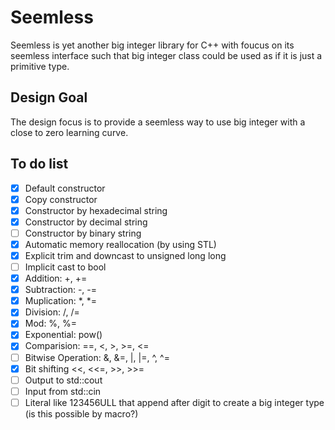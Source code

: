 # Seemless
Seemless is yet another big integer library for C++ with foucus on its seemless interface such that big integer class could be used as if it is just a primitive type.

## Design Goal
The design focus is to provide a seemless way to use big integer with a close to zero learning curve.

## To do list
- [x] Default constructor
- [x] Copy constructor
- [x] Constructor by hexadecimal string
- [x] Constructor by decimal string
- [ ] Constructor by binary string
- [x] Automatic memory reallocation (by using STL)
- [x] Explicit trim and downcast to unsigned long long
- [ ] Implicit cast to bool
- [x] Addition: +, +=
- [x] Subtraction: -, -=
- [x] Muplication: *, *=
- [x] Division: /, /=
- [x] Mod: %, %=
- [x] Exponential: pow()
- [x] Comparision: ==, <, >, >=, <= 
- [ ] Bitwise Operation: &, &=, |, |=, ^, ^=
- [x] Bit shifting <<, <<=, >>, >>=
- [ ] Output to std::cout
- [ ] Input from std::cin
- [ ] Literal like 123456ULL that append after digit to create a big integer type (is this possible by macro?) 

